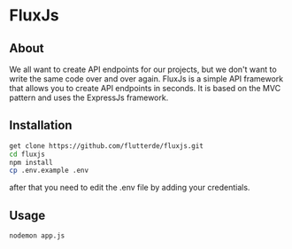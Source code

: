 # FluxJs

## About
We all want to create API endpoints for our projects, but we don't want to write the same code over and over again. FluxJs is a simple API framework that allows you to create API endpoints in seconds. It is based on the MVC pattern and uses the ExpressJs framework. 

## Installation

```bash
get clone https://github.com/flutterde/fluxjs.git
cd fluxjs
npm install
cp .env.example .env
```
after that you need to edit the .env file by adding your credentials.


## Usage

```bash
nodemon app.js
```